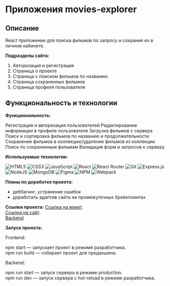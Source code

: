 # Приложения movies-explorer

Описание
---

React приложение для поиска фильмов по запросу и сохрания их в личном кабинете.

**Подразделы сайта:**  
1. Авторизация и регистрация
2. Страница о проекте
3. Страница с поиском фильмов по названию
4. Страница сохраненных фильмов
5. Страница профиля пользователя

Функциональность и технологии
---

**Функциональность:**

Регистрация и авторизация пользователей
Редактирование информации в профиле пользователя
Загрузка фильмов с сервера 
Поиск и сортировка фильмов по названию и продолжительности
Сохранение фильмов в коллекцию/удаление фильмов из коллекции
Поиск по сохраненным фильмам
Валидация форм и запросов к серверу


**Используемые технологии:**

![HTML5](https://img.shields.io/badge/html5-%23E34F26.svg?style=for-the-badge&logo=html5&logoColor=white) ![CSS3](https://img.shields.io/badge/css3-%231572B6.svg?style=for-the-badge&logo=css3&logoColor=white) ![JavaScript](https://img.shields.io/badge/javascript-%23323330.svg?style=for-the-badge&logo=javascript&logoColor=%23F7DF1E) ![React](https://img.shields.io/badge/react-%2320232a.svg?style=for-the-badge&logo=react&logoColor=%2361DAFB) ![React Router](https://img.shields.io/badge/React_Router-CA4245?style=for-the-badge&logo=react-router&logoColor=white) ![Git](https://img.shields.io/badge/git-%23F05033.svg?style=for-the-badge&logo=git&logoColor=white) ![Express.js](https://img.shields.io/badge/express.js-%23404d59.svg?style=for-the-badge&logo=express&logoColor=%2361DAFB) ![NodeJS](https://img.shields.io/badge/node.js-6DA55F?style=for-the-badge&logo=node.js&logoColor=white) ![MongoDB](https://img.shields.io/badge/MongoDB-%234ea94b.svg?style=for-the-badge&logo=mongodb&logoColor=white) ![Figma](https://img.shields.io/badge/figma-%23F24E1E.svg?style=for-the-badge&logo=figma&logoColor=white) ![NPM](https://img.shields.io/badge/NPM-%23CB3837.svg?style=for-the-badge&logo=npm&logoColor=white) ![Webpack](https://img.shields.io/badge/webpack-%238DD6F9.svg?style=for-the-badge&logo=webpack&logoColor=black)

**Планы по доработке проекта:**
* деббагинг, устранение ошибок
* доработать адаптив сайта на промежуточных брейкпоинтах


**Ссылки проекта:**
[Ссылка на макет](https://disk.yandex.ru/d/5LgYOTP4MandEA).  
[Ссылка на сайт](https://movies.lanna.nomoredomains.work).  
[Backend](https://api.movies.lanna.nomoredomains.club)


**Запуск проекта:**

Frontend:

npm start — запускает проект в режиме разработчика.  
npm run build — собирает проект для продакшена.  


Backend:

npm run start — запуск сервера в режиме production.  
npm run dev — запуск сервера с hot-reload в режиме разработчика.  